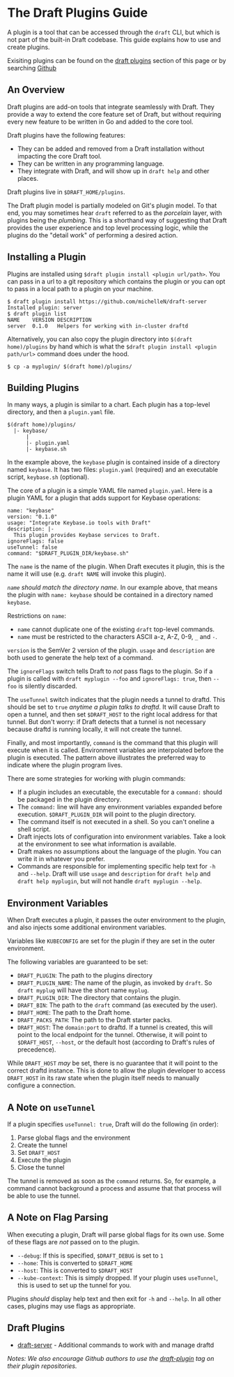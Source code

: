 # The Draft Plugins Guide

A plugin is a tool that can be accessed through the `draft` CLI, but which is not part of the
built-in Draft codebase. This guide explains how to use and create plugins.

Exisiting plugins can be found on the [draft plugins](#draft-plugins) section of this page or by searching [Github](https://github.com/search?q=topic%3Adraft-plugin&type=Repositories)

## An Overview

Draft plugins are add-on tools that integrate seamlessly with Draft. They provide a way to extend
the core feature set of Draft, but without requiring every new feature to be written in Go and added to the core tool.

Draft plugins have the following features:

- They can be added and removed from a Draft installation without impacting the
  core Draft tool.
- They can be written in any programming language.
- They integrate with Draft, and will show up in `draft help` and other places.

Draft plugins live in `$DRAFT_HOME/plugins`.

The Draft plugin model is partially modeled on Git's plugin model. To that end, you may sometimes hear `draft` referred to as the _porcelain_ layer, with plugins being the _plumbing_. This is a shorthand way of suggesting that Draft provides the user experience and top level processing logic, while the plugins do the "detail work" of performing a desired action.

## Installing a Plugin

Plugins are installed using `$draft plugin install <plugin url/path>`. You can pass in a url to a git repository which contains the plugin or you can opt to pass in a local path to a plugin on your machine.
```console
$ draft plugin install https://github.com/michelleN/draft-server
Installed plugin: server
$ draft plugin list
NAME  	VERSION	DESCRIPTION
server	0.1.0  	Helpers for working with in-cluster draftd
```

Alternatively, you can also copy the plugin directory into `$(draft home)/plugins` by hand which is what the `$draft plugin install <plugin path/url>` command does under the hood.
```console
$ cp -a myplugin/ $(draft home)/plugins/
```

## Building Plugins

In many ways, a plugin is similar to a chart. Each plugin has a top-level directory, and then a
`plugin.yaml` file.

```
$(draft home)/plugins/
  |- keybase/
      |
      |- plugin.yaml
      |- keybase.sh

```

In the example above, the `keybase` plugin is contained inside of a directory named `keybase`. It
has two files: `plugin.yaml` (required) and an executable script, `keybase.sh` (optional).

The core of a plugin is a simple YAML file named `plugin.yaml`. Here is a plugin YAML for a plugin
that adds support for Keybase operations:

```
name: "keybase"
version: "0.1.0"
usage: "Integrate Keybase.io tools with Draft"
description: |-
  This plugin provides Keybase services to Draft.
ignoreFlags: false
useTunnel: false
command: "$DRAFT_PLUGIN_DIR/keybase.sh"
```

The `name` is the name of the plugin. When Draft executes it plugin, this is the name it will use
(e.g. `draft NAME` will invoke this plugin).

_`name` should match the directory name._ In our example above, that means the plugin with
`name: keybase` should be contained in a directory named `keybase`.

Restrictions on `name`:

- `name` cannot duplicate one of the existing `draft` top-level commands.
- `name` must be restricted to the characters ASCII a-z, A-Z, 0-9, `_` and `-`.

`version` is the SemVer 2 version of the plugin.
`usage` and `description` are both used to generate the help text of a command.

The `ignoreFlags` switch tells Draft to _not_ pass flags to the plugin. So if a plugin is called
with `draft myplugin --foo` and `ignoreFlags: true`, then `--foo` is silently discarded.

The `useTunnel` switch indicates that the plugin needs a tunnel to draftd. This should be set to
`true` _anytime a plugin talks to draftd_. It will cause Draft to open a tunnel, and then set
`$DRAFT_HOST` to the right local address for that tunnel. But don't worry: if Draft detects that a
tunnel is not necessary because draftd is running locally, it will not create the tunnel.

Finally, and most importantly, `command` is the command that this plugin will execute when it is
called. Environment variables are interpolated before the plugin is executed. The pattern above
illustrates the preferred way to indicate where the plugin program lives.

There are some strategies for working with plugin commands:

- If a plugin includes an executable, the executable for a `command:` should be
  packaged in the plugin directory.
- The `command:` line will have any environment variables expanded before
  execution. `$DRAFT_PLUGIN_DIR` will point to the plugin directory.
- The command itself is not executed in a shell. So you can't oneline a shell script.
- Draft injects lots of configuration into environment variables. Take a look at
  the environment to see what information is available.
- Draft makes no assumptions about the language of the plugin. You can write it
  in whatever you prefer.
- Commands are responsible for implementing specific help text for `-h` and `--help`.
  Draft will use `usage` and `description` for `draft help` and `draft help myplugin`,
  but will not handle `draft myplugin --help`.

## Environment Variables

When Draft executes a plugin, it passes the outer environment to the plugin, and also injects some
additional environment variables.

Variables like `KUBECONFIG` are set for the plugin if they are set in the outer environment.

The following variables are guaranteed to be set:

- `DRAFT_PLUGIN`: The path to the plugins directory
- `DRAFT_PLUGIN_NAME`: The name of the plugin, as invoked by `draft`. So
  `draft myplug` will have the short name `myplug`.
- `DRAFT_PLUGIN_DIR`: The directory that contains the plugin.
- `DRAFT_BIN`: The path to the `draft` command (as executed by the user).
- `DRAFT_HOME`: The path to the Draft home.
- `DRAFT_PACKS_PATH`: The path to the Draft starter packs.
- `DRAFT_HOST`: The `domain:port` to draftd. If a tunnel is created, this
  will point to the local endpoint for the tunnel. Otherwise, it will point
  to `$DRAFT_HOST`, `--host`, or the default host (according to Draft's rules of
  precedence).

While `DRAFT_HOST` _may_ be set, there is no guarantee that it will point to the correct draftd
instance. This is done to allow the plugin developer to access `DRAFT_HOST` in its raw state when
the plugin itself needs to manually configure a connection.

## A Note on `useTunnel`

If a plugin specifies `useTunnel: true`, Draft will do the following (in order):

1. Parse global flags and the environment
2. Create the tunnel
3. Set `DRAFT_HOST`
4. Execute the plugin
5. Close the tunnel

The tunnel is removed as soon as the `command` returns. So, for example, a command cannot
background a process and assume that that process will be able to use the tunnel.

## A Note on Flag Parsing

When executing a plugin, Draft will parse global flags for its own use. Some of these flags are
_not_ passed on to the plugin.

- `--debug`: If this is specified, `$DRAFT_DEBUG` is set to `1`
- `--home`: This is converted to `$DRAFT_HOME`
- `--host`: This is converted to `$DRAFT_HOST`
- `--kube-context`: This is simply dropped. If your plugin uses `useTunnel`, this
  is used to set up the tunnel for you.

Plugins _should_ display help text and then exit for `-h` and `--help`. In all other cases, plugins
may use flags as appropriate.

## Draft Plugins
- [draft-server](https://github.com/michelleN/draft-server) - Additional commands to work with and manage draftd

_Notes: We also encourage Github authors to use the [draft-plugin](https://github.com/search?q=topic%3Adraft-plugin&type=Repositories) tag on their plugin repositories._
